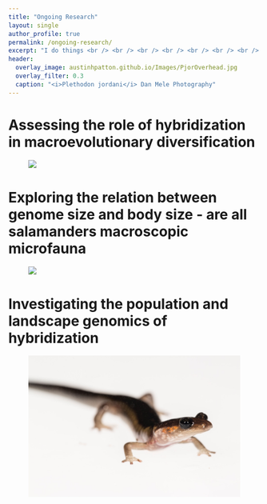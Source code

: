 ```yaml
---
title: "Ongoing Research"
layout: single
author_profile: true
permalink: /ongoing-research/
excerpt: "I do things <br /> <br /> <br /> <br /> <br /> <br /> <br /> <br />"
header:
  overlay_image: austinhpatton.github.io/Images/PjorOverhead.jpg
  overlay_filter: 0.3
  caption: "<i>Plethodon jordani</i> Dan Mele Photography"
---
```

<h1>Assessing the role of hybridization in macroevolutionary diversification</h1>
<figure>
<img src="/Images/HybDivers_Image.tiff" class="inline">
</figure>

<h1>Exploring the relation between genome size and body size - are all salamanders macroscopic microfauna</h1>
<figure>
<img src="/Images/GenomeBodySize_Image.tiff" class="inline">
</figure>

<h1>Investigating the population and landscape genomics of hybridization</h1>
<figure>
<img src="/Images/CompLangGenomics_Image.jpg" class="inline">
</figure>
